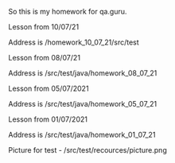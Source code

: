So this is my homework for qa.guru.

Lesson from 10/07/21

Address is /homework_10_07_21/src/test

Lesson from 08/07/21

Address is /src/test/java/homework_08_07_21

Lesson from 05/07/2021

Address is /src/test/java/homework_05_07_21


Lesson from 01/07/2021

Address is /src/test/java/homework_01_07_21 

Picture for test - /src/test/recources/picture.png





